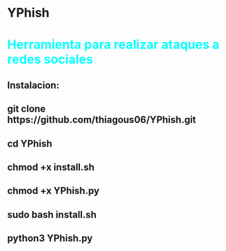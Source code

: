 # YPhish
<h1 style="color: aqua;">Herramienta para realizar ataques a redes sociales</h1> 

<h2>Instalacion:</h2>

<h2>git clone https://github.com/thiagous06/YPhish.git</h2>

<h2>cd YPhish</h2>

<h2>chmod +x install.sh</h2>

<h2>chmod +x YPhish.py</h2>

<h2>sudo bash install.sh</h2>

<h2>python3 YPhish.py</h2>
